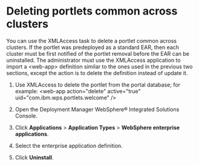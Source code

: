 # Deleting portlets common across clusters

You can use the XMLAccess task to delete a portlet common across clusters. If the portlet was predeployed as a standard EAR, then each cluster must be first notified of the portlet removal before the EAR can be uninstalled. The administrator must use the XMLAccess application to import a <web-app\> definition similar to the ones used in the previous two sections, except the action is to delete the definition instead of update it.

1.  Use XMLAccess to delete the portlet from the portal database; for example: <web-app action="delete" active="true" uid="com.ibm.wps.portlets.welcome" /\>

2.  Open the Deployment Manager WebSphere® Integrated Solutions Console.

3.  Click **Applications** \> **Application Types** \> **WebSphere enterprise applications**.

4.  Select the enterprise application definition.

5.  Click **Uninstall**.



